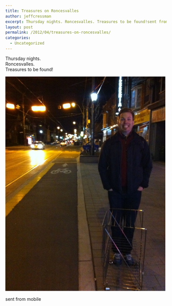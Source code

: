 ```yaml
---
title: Treasures on Roncesvalles
author: jeffcressman
excerpt: Thursday nights. Roncesvalles. Treasures to be found!sent from mobile
layout: post
permalink: /2012/04/treasures-on-roncesvalles/
categories:
  - Uncategorized
---
```

Thursday nights.   
Roncesvalles.   
Treasures to be found! 

<div class='p_embed p_image_embed'>
  <a href="/wp-content/uploads/2012/04/photo-scaled-1000.jpg"><img alt="Photo" height="669" src="/wp-content/uploads/2012/04/photo-scaled-1000.jpg?w=224" width="500" /></a>
</div>

sent from mobile